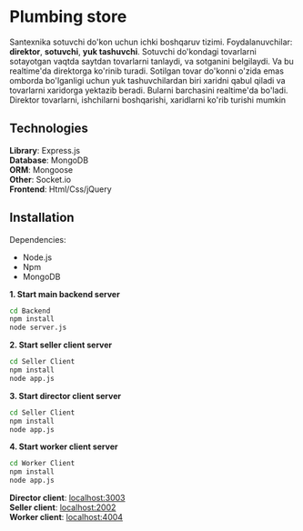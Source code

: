 # Plumbing store

Santexnika sotuvchi do'kon uchun ichki boshqaruv tizimi. Foydalanuvchilar: **direktor**, **sotuvchi**, **yuk tashuvchi**. Sotuvchi do'kondagi tovarlarni sotayotgan vaqtda saytdan tovarlarni tanlaydi, va sotganini belgilaydi. Va bu realtime'da direktorga ko'rinib turadi. Sotilgan tovar do'konni o'zida emas omborda bo'lganligi uchun yuk tashuvchilardan biri xaridni qabul qiladi va tovarlarni xaridorga yektazib beradi. Bularni barchasini realtime'da bo'ladi. Direktor tovarlarni, ishchilarni boshqarishi, xaridlarni ko'rib turishi mumkin

## Technologies

**Library**: Express.js \
**Database**: MongoDB \
**ORM**: Mongoose \
**Other**: Socket.io \
**Frontend**: Html/Css/jQuery


## Installation

Dependencies:
- Node.js
- Npm
- MongoDB

**1. Start main backend server**

```bash
cd Backend
npm install
node server.js
```

**2. Start seller client server**
```bash
cd Seller Client
npm install
node app.js
```

**3. Start director client server**
```bash
cd Seller Client
npm install
node app.js
```

**4. Start worker client server**
```bash
cd Worker Client
npm install
node app.js
```


**Director client**: [localhost:3003](http://localhost:3003) \
**Seller client**: [localhost:2002](http://localhost:2002) \
**Worker client**: [localhost:4004](http://localhost:4004)
